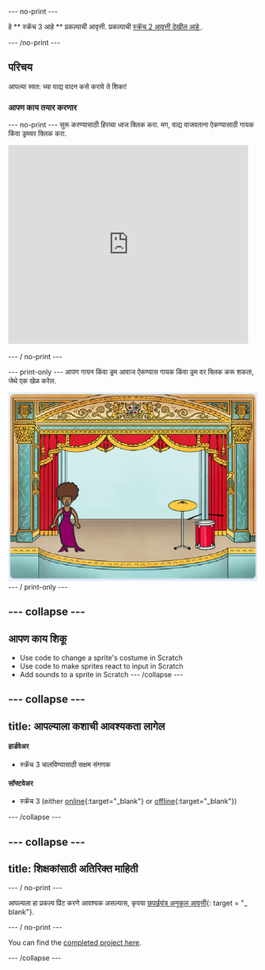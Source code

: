 \--- no-print \---

हे ** स्क्रॅच 3 आहे ** प्रकल्पाची आवृत्ती. प्रकल्पाची [ स्क्रॅच 2 आवृत्ती देखील आहे ](https://projects.raspberrypi.org/en/projects/rock-band-scratch2).

\--- /no-print \---

## परिचय

आपल्या स्वत: च्या वाद्य वादन कसे करावे ते शिका!

### आपण काय तयार करणार

\--- no-print \--- सुरू करण्यासाठी हिरव्या ध्वज क्लिक करा. मग, वाद्य वाजवताना ऐकण्यासाठी गायक किंवा ड्रमवर क्लिक करा.

<div class="scratch-preview">
  <iframe allowtransparency="true" width="485" height="402" src="https://scratch.mit.edu/projects/embed/276872220/?autostart=false" frameborder="0" scrolling="no"></iframe>
</div>

\--- / no-print \---

\--- print-only \--- आपण गायन किंवा ड्रम आवाज ऐकण्यास गायक किंवा ड्रम वर क्लिक करू शकता, जेथे एक खेळ करेल.

![गेम स्क्रीनशॉट](images/demo.png) \--- / print-only \---

## \--- collapse \---

## आपण काय शिकू

+ Use code to change a sprite's costume in Scratch
+ Use code to make sprites react to input in Scratch
+ Add sounds to a sprite in Scratch \--- /collapse \---

## \--- collapse \---

## title: आपल्याला कशाची आवश्यकता लागेल

#### हार्डवेअर

+ स्क्रॅच 3 चालविण्यासाठी सक्षम संगणक

#### सॉफ्टवेअर

+ स्क्रॅच 3 (either [online](http://rpf.io/scratchon){:target="_blank"} or [offline](http://rpf.io/scratchoff){:target="_blank"})

\--- /collapse \---

## \--- collapse \---

## title: शिक्षकांसाठी अतिरिक्त माहिती

\--- / no-print \---

आपल्यला हा प्रकल्प प्रिंट करणे आवश्यक असल्यास, कृपया [छपाईयंत्र अनुकूल आवृत्ती](https://projects.raspberrypi.org/en/projects/rock-band/print){: target = "_ blank"}.

\--- / no-print \---

You can find the [completed project here](http://rpf.io/p/en/rock-band-get).

\--- /collapse \---